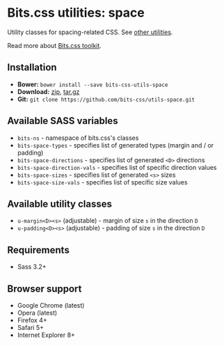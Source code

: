 # Bits.css utilities: space

Utility classes for spacing-related CSS. See [other utilities](https://github.com/bits-css/utils).

Read more about [Bits.css toolkit](https://github.com/bits-css/bits.css).

## Installation

* __Bower:__ `bower install --save bits-css-utils-space`
* __Download:__ [zip](https://github.com/bits-css/utils-space/zipball/master), [tar.gz](https://github.com/bits-css/utils-space/tarball/master)
* __Git:__ `git clone https://github.com/bits-css/utils-space.git`

## Available SASS variables

* `bits-ns` - namespace of bits.css's classes
* `bits-space-types` - specifies list of generated types (margin and / or padding)
* `bits-space-directions` - specifies list of generated `<D>` directions
* `bits-space-direction-vals` - specifies list of specific direction values
* `bits-space-sizes` - specifies list of generated `<s>` sizes
* `bits-space-size-vals` - specifies list of specific size values

## Available utility classes

* `u-margin<D><s>` (adjustable) - margin of size `s` in the direction `D`
* `u-padding<D><s>` (adjustable) - padding of size `s` in the direction `D`

## Requirements

* Sass 3.2+

## Browser support

* Google Chrome (latest)
* Opera (latest)
* Firefox 4+
* Safari 5+
* Internet Explorer 8+